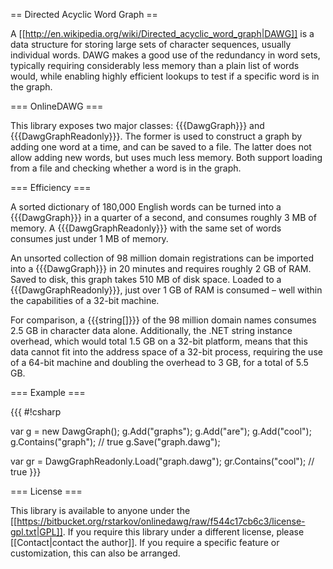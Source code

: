 == Directed Acyclic Word Graph ==

A [[http://en.wikipedia.org/wiki/Directed_acyclic_word_graph|DAWG]] is a data structure for storing large sets of character sequences, usually individual words. DAWG makes a good use of the redundancy in word sets, typically requiring considerably less memory than a plain list of words would, while enabling highly efficient lookups to test if a specific word is in the graph.

=== OnlineDAWG ===

This library exposes two major classes: {{{DawgGraph}}} and {{{DawgGraphReadonly}}}. The former is used to construct a graph by adding one word at a time, and can be saved to a file. The latter does not allow adding new words, but uses much less memory. Both support loading from a file and checking whether a word is in the graph.

=== Efficiency ===

A sorted dictionary of 180,000 English words can be turned into a {{{DawgGraph}}} in a quarter of a second, and consumes roughly 3 MB of memory. A {{{DawgGraphReadonly}}} with the same set of words consumes just under 1 MB of memory.

An unsorted collection of 98 million domain registrations can be imported into a {{{DawgGraph}}} in 20 minutes and requires roughly 2 GB of RAM. Saved to disk, this graph takes 510 MB of disk space. Loaded to a {{{DawgGraphReadonly}}}, just over 1 GB of RAM is consumed – well within the capabilities of a 32-bit machine.

For comparison, a {{{string[]}}} of the 98 million domain names consumes 2.5 GB in character data alone. Additionally, the .NET string instance overhead, which would total 1.5 GB on a 32-bit platform, means that this data cannot fit into the address space of a 32-bit process, requiring the use of a 64-bit machine and doubling the overhead to 3 GB, for a total of 5.5 GB.

=== Example ===

{{{
#!csharp

var g = new DawgGraph();
g.Add("graphs");
g.Add("are");
g.Add("cool");
g.Contains("graph"); // true
g.Save("graph.dawg");

var gr = DawgGraphReadonly.Load("graph.dawg");
gr.Contains("cool"); // true
}}}

=== License ===

This library is available to anyone under the [[https://bitbucket.org/rstarkov/onlinedawg/raw/f544c17cb6c3/license-gpl.txt|GPL]]. If you require this library under a different license, please [[Contact|contact the author]]. If you require a specific feature or customization, this can also be arranged.